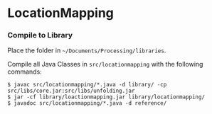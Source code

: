 # LocationMapping



### Compile to Library

Place the folder in `~/Documents/Processing/libraries`.

Compile all Java Classes in `src/locationmapping` with the following commands:

```
$ javac src/locationmapping/*.java -d library/ -cp src/libs/core.jar:src/libs/unfolding.jar
$ jar -cf library/loactionmapping.jar library/locationmapping/
$ javadoc src/locationmapping/*.java -d reference/
```